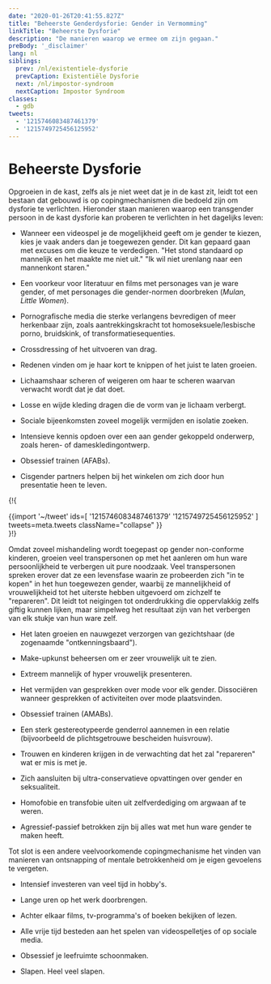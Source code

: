 ```yaml
---
date: "2020-01-26T20:41:55.827Z"
title: "Beheerste Genderdysforie: Gender in Vermomming"
linkTitle: "Beheerste Dysforie"
description: "De manieren waarop we ermee om zijn gegaan."
preBody: '_disclaimer'
lang: nl
siblings:
  prev: /nl/existentiele-dysforie
  prevCaption: Existentiële Dysforie
  next: /nl/impostor-syndroom
  nextCaption: Impostor Syndroom
classes:
  - gdb
tweets:
  - '1215746083487461379'
  - '1215749725456125952'
---
```


# Beheerste Dysforie

Opgroeien in de kast, zelfs als je niet weet dat je in de kast zit, leidt tot een bestaan dat gebouwd is op copingmechanismen die bedoeld zijn om dysforie te verlichten. Hieronder staan manieren waarop een transgender persoon in de kast dysforie kan proberen te verlichten in het dagelijks leven:

- Wanneer een videospel je de mogelijkheid geeft om je gender te kiezen, kies je vaak anders dan je toegewezen gender. Dit kan gepaard gaan met excuses om die keuze te verdedigen. "Het stond standaard op mannelijk en het maakte me niet uit." "Ik wil niet urenlang naar een mannenkont staren."

- Een voorkeur voor literatuur en films met personages van je ware gender, of met personages die gender-normen doorbreken (_Mulan_, _Little Women_).

- Pornografische media die sterke verlangens bevredigen of meer herkenbaar zijn, zoals aantrekkingskracht tot homoseksuele/lesbische porno, bruidskink, of transformatiesequenties.

- Crossdressing of het uitvoeren van drag.

- Redenen vinden om je haar kort te knippen of het juist te laten groeien.

- Lichaamshaar scheren of weigeren om haar te scheren waarvan verwacht wordt dat je dat doet.

- Losse en wijde kleding dragen die de vorm van je lichaam verbergt.

- Sociale bijeenkomsten zoveel mogelijk vermijden en isolatie zoeken.

- Intensieve kennis opdoen over een aan gender gekoppeld onderwerp, zoals heren- of dameskledingontwerp.

- Obsessief trainen (AFABs).

- Cisgender partners helpen bij het winkelen om zich door hun presentatie heen te leven.

{!{ <div class="gutter">{{import '~/tweet' ids=[
  '1215746083487461379'
  '1215749725456125952'
] tweets=meta.tweets className="collapse" }}</div> }!}

Omdat zoveel mishandeling wordt toegepast op gender non-conforme kinderen, groeien veel transpersonen op met het aanleren om hun ware persoonlijkheid te verbergen uit pure noodzaak. Veel transpersonen spreken erover dat ze een levensfase waarin ze probeerden zich "in te kopen" in het hun toegewezen gender, waarbij ze mannelijkheid of vrouwelijkheid tot het uiterste hebben uitgevoerd om zichzelf te "repareren". Dit leidt tot neigingen tot onderdrukking die oppervlakkig zelfs giftig kunnen lijken, maar simpelweg het resultaat zijn van het verbergen van elk stukje van hun ware zelf.

- Het laten groeien en nauwgezet verzorgen van gezichtshaar (de zogenaamde "ontkenningsbaard").

- Make-upkunst beheersen om er zeer vrouwelijk uit te zien.

- Extreem mannelijk of hyper vrouwelijk presenteren.

- Het vermijden van gesprekken over mode voor elk gender. Dissociëren wanneer gesprekken of activiteiten over mode plaatsvinden.

- Obsessief trainen (AMABs).

- Een sterk gestereotypeerde genderrol aannemen in een relatie (bijvoorbeeld de plichtsgetrouwe bescheiden huisvrouw).

- Trouwen en kinderen krijgen in de verwachting dat het zal "repareren" wat er mis is met je.

- Zich aansluiten bij ultra-conservatieve opvattingen over gender en seksualiteit.

- Homofobie en transfobie uiten uit zelfverdediging om argwaan af te weren.

- Agressief-passief betrokken zijn bij alles wat met hun ware gender te maken heeft.

Tot slot is een andere veelvoorkomende copingmechanisme het vinden van manieren van ontsnapping of mentale betrokkenheid om je eigen gevoelens te vergeten.

- Intensief investeren van veel tijd in hobby's.

- Lange uren op het werk doorbrengen.

- Achter elkaar films, tv-programma's of boeken bekijken of lezen.

- Alle vrije tijd besteden aan het spelen van videospelletjes of op sociale media.

- Obsessief je leefruimte schoonmaken.

- Slapen. Heel veel slapen.
